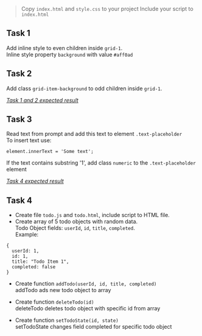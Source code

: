 > Copy `index.html` and `style.css` to your project
Include your script to `index.html`

## Task 1
Add inline style to even children inside `grid-1`.  
Inline style property `background` with value `#aff0ad`

## Task 2
Add class `grid-item-background` to odd children inside `grid-1`. 

_[Task 1 and 2 expected result](http://prntscr.com/syhfwk)_

## Task 3
Read text from prompt and add this text to element `.text-placeholder`  
To insert text use:  
```
element.innerText = 'Some text';
```
If the text contains substring '1', add class `numeric` to the `.text-placeholder` element

_[Task 4 expected result](http://prntscr.com/syhq2g)_


## Task 4
- Create file `todo.js` and `todo.html`, include script to HTML file.  
- Create array of 5 todo objects with random data.  
Todo Object fields: `userId`, `id`, `title`, `completed`.   
Example:   
```
{
  userId: 1,
  id: 1,
  title: "Todo Item 1",
  completed: false
}
```

- Create function `addTodo(userId, id, title, completed)`  
  addTodo ads new todo object to array

- Create function `deleteTodo(id)`  
  deleteTodo deletes todo object with specific id from array

- Create function `setTodoState(id, state)`  
  setTodoState changes field completed for specific todo object